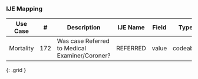 ### IJE Mapping

| **Use Case** |  **#**   |  **Description**  | **IJE Name**  |  **Field**  |  **Type**  | **Value Set**  |
| :---------: | --------------- | ------------ | ------------- | ---------- | ---------- | -------------- |
| Mortality | 172 | Was case Referred to Medical Examiner/Coroner? | REFERRED | value |codeable |[YesNoUnknownVS] |
{: .grid }
